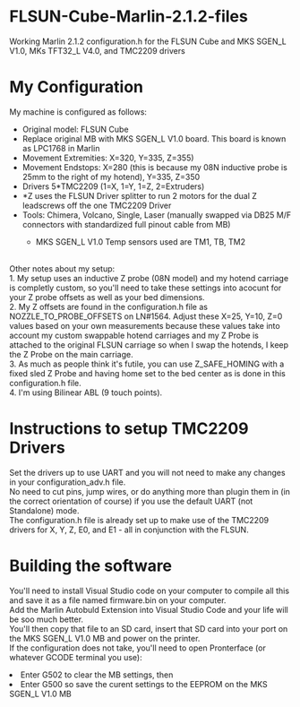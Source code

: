 # FLSUN-Cube-Marlin-2.1.2-files
Working Marlin 2.1.2 configuration.h for the FLSUN Cube and MKS SGEN_L V1.0, MKs TFT32_L V4.0, and TMC2209 drivers

# My Configuration
My machine is configured as follows:
<ul>
<li>Original model: FLSUN Cube</li>
<li>Replace original MB with MKS SGEN_L V1.0 board. This board is known as LPC1768 in Marlin</li>
<li>Movement Extremities: X=320, Y=335, Z=355)</li>
<li>Movement Endstops: X=280 (this is because my 08N inductive probe is 25mm to the right of my hotend), Y=335, Z=350</li>
<li>Drivers 5*TMC2209 (1=X, 1=Y, 1=Z, 2=Extruders)</li>
<li> *Z uses the FLSUN Driver splitter to run 2 motors for the dual Z leadscrews off the one TMC2209 Driver</li>
<li>Tools: Chimera, Volcano, Single, Laser (manually swapped via DB25 M/F connectors with standardized full pinout cable from MB)</li>
<ul><li>MKS SGEN_L V1.0 Temp sensors used are TM1, TB, TM2</li></ul>
</ul>
<br/>
Other notes about my setup:<br/>
1. My setup uses an inductive Z probe (08N model) and my hotend carriage is completly custom, so you'll need to take these settings into acocunt for your Z probe offsets as well as your bed dimensions.<br/>
2. My Z offsets are found in the configuration.h file as NOZZLE_TO_PROBE_OFFSETS on LN#1564. Adjust these X=25, Y=10, Z=0 values based on your own measurements because these values take into account my custom swappable hotend carriages and my Z Probe is attached to the original FLSUN carriage so when I swap the hotends, I keep the Z Probe on the main carriage.<br/>
3. As much as people think it's futile, you can use Z_SAFE_HOMING with a fixed sled Z Probe and having home set to the bed center as is done in this configuration.h file.<br/>
4. I'm using Bilinear ABL (9 touch points).<br/>

# Instructions to setup TMC2209 Drivers
Set the drivers up to use UART and you will not need to make any changes in your configuration_adv.h file.<br/>
No need to cut pins, jump wires, or do anything more than plugin them in (in the correct orientation of course) if you use the default UART (not Standalone) mode.<br/>
The configuration.h file is already set up to make use of the TMC2209 drivers for X, Y, Z, E0, and E1 - all in conjunction with the FLSUN.<br/>

# Building the software
You'll need to install Visual Studio code on your computer to compile all this and save it as a file named firmware.bin on your computer.<br/>
Add the Marlin Autobuld Extension into Visual Studio Code and your life will be soo much better.<br/>
You'll then copy that file to an SD card, insert that SD card into your port on the MKS SGEN_L V1.0 MB and power on the printer.<br/>
If the configuration does not take, you'll need to open Pronterface (or whatever GCODE terminal you use):
<li>Enter G502 to clear the MB settings, then</li>
<li>Enter G500 so save the curent settings to the EEPROM on the MKS SGEN_L V1.0 MB</li>

